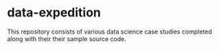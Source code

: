 # data-expedition
This repository consists of various data science case studies completed along with their their sample source code.
